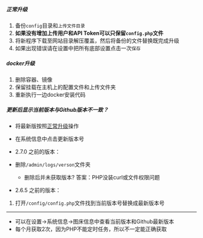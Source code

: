 ##### 正常升级
1. 备份`config`目录和`上传文件目录`
2. **如果没有增加上传用户和API Token可以只保留`config.php`文件**
3. 将新程序下载至网站目录解压覆盖，然后将备份的文件替换既完成升级
4. 如果出现错误请在设置中把所有底部设置点击一次`保存`

##### docker升级
1. 删除容器、镜像
2. 保留挂载在主机上的配置文件和上传文件夹
3. 重新执行一边docker安装代码

##### 更新后显示当前版本与Github版本不一致？

- 将最新版按照[正常升级](#正常升级)操作
- 在系统信息中点击更新版本号

- 2.7.0 之前的版本：
-  删除`/admin/logs/verson`文件夹
   - 删除后并未获取版本? 答案：PHP没装curl或文件权限问题

- 2.6.5 之前的版本：
1. 打开`/config/config.php`文件找到当前版本号替换成最新版本号

*****
- 可以在设置->系统信息->图床信息中查看当前版本和Github最新版本
- 每个月获取2次，因为PHP不能定时任务，所以不一定能正确获取
